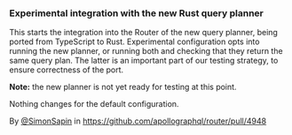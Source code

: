 ### Experimental integration with the new Rust query planner

This starts the integration into the Router of the new query planner, being ported from TypeScript to Rust.
Experimental configuration opts into running the new planner,
or running both and checking that they return the same query plan.
The latter is an important part of our testing strategy, to ensure correctness of the port.

**Note:** the new planner is not yet ready for testing at this point.

Nothing changes for the default configuration.

By [@SimonSapin](https://github.com/SimonSapin) in https://github.com/apollographql/router/pull/4948
